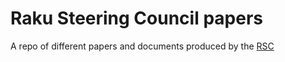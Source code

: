 # Raku Steering Council papers

A repo of different papers and documents produced by the [RSC](https://raku.github.io/Raku-Steering-Council)

